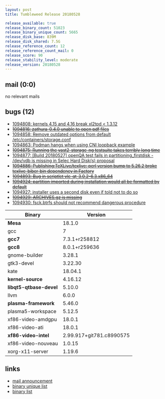 ```yaml
---
layout: post
title: Tumbleweed Release 20180528

release_available: true
release_binary_count: 51023
release_binary_unique_count: 5665
release_disk_base: 839M
release_disk_shared: 7.5G
release_reference_count: 12
release_reference_count_mail: 0
release_score: 90
release_stability_level: moderate
release_version: 20180528
---
```


## mail (0:0)

no relevant mails

## bugs (12)

<!--more-->

- [1094808: kernels 4.15 and 4.16 break xl2tpd <  1.3.12](https://bugzilla.opensuse.org/show_bug.cgi?id=1094808)
- ~~[1094816: zathura-0.4.0 unable to open pdf files](https://bugzilla.opensuse.org/show_bug.cgi?id=1094816)~~
- [1094858: Remove outdated options from default /etc/containers/storage.conf](https://bugzilla.opensuse.org/show_bug.cgi?id=1094858)
- [1094863: Podman hangs when using CNI loopback example](https://bugzilla.opensuse.org/show_bug.cgi?id=1094863)
- ~~[1094875: Running the yast2-storage-ng testsuite takes terribly long time](https://bugzilla.opensuse.org/show_bug.cgi?id=1094875)~~
- [1094877: \[Build 20180527\] openQA test fails in partitioning_firstdisk - /dev/vdb is missing in Selec Hard Disk(s) proposal](https://bugzilla.opensuse.org/show_bug.cgi?id=1094877)
- ~~[1094886: Publishing:TeXLive/texlive: perl version bump to 5.26.2 broke texlive-biber-bin dependency in Factory](https://bugzilla.opensuse.org/show_bug.cgi?id=1094886)~~
- ~~[1094893: Bug in scriptlet vlc-qt-3.0.2-6.3.x86_64](https://bugzilla.opensuse.org/show_bug.cgi?id=1094893)~~
- ~~[1094924: partition imported during installation would all be formatted by default](https://bugzilla.opensuse.org/show_bug.cgi?id=1094924)~~
- [1094927: installer uses a second disk even if told not to do so](https://bugzilla.opensuse.org/show_bug.cgi?id=1094927)
- ~~[1094929: ARCHIVES.gz is missing](https://bugzilla.opensuse.org/show_bug.cgi?id=1094929)~~
- [1094930: fsck.btrfs should not recommend dangerous procedure](https://bugzilla.opensuse.org/show_bug.cgi?id=1094930)

Binary | Version
--- | ---
**Mesa** | 18.1.0
gcc | 7
**gcc7** | 7.3.1+r258812
**gcc8** | 8.0.1+r259636
gnome-builder | 3.28.1
gtk3-devel | 3.22.30
kate | 18.04.1
**kernel-source** | 4.16.12
**libqt5-qtbase-devel** | 5.10.0
llvm | 6.0.0
**plasma-framework** | 5.46.0
plasma5-workspace | 5.12.5
xf86-video-amdgpu | 18.0.1
xf86-video-ati | 18.0.1
**xf86-video-intel** | 2.99.917+git781.c8990575
xf86-video-nouveau | 1.0.15
xorg-x11-server | 1.19.6

## links

- [mail announcement](https://lists.opensuse.org/opensuse-factory/2018-05/msg00489.html)
- [binary unique list](http://download.tumbleweed.boombatower.com/20180528/rpm.unique.list)
- [binary list](http://download.tumbleweed.boombatower.com/20180528/rpm.list)
